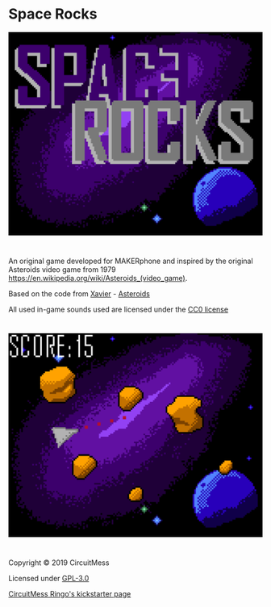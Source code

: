 # Space Rocks

![alt text](https://github.com/CircuitMess/SpaceRocks/blob/master/Screenshot%201.png)

#

An original game developed for MAKERphone and inspired by the original Asteroids video game from 1979 https://en.wikipedia.org/wiki/Asteroids_(video_game).

Based on the code from [Xavier](https://github.com/CDRXavier) - [Asteroids](https://github.com/CDRXavier/ASTEROID/tree/master) 

All used in-game sounds used are licensed under the [CC0 license](https://creativecommons.org/share-your-work/public-domain/cc0/)
#

![alt text](https://github.com/CircuitMess/SpaceRocks/blob/master/Screenshot%202.png)

#

Copyright © 2019 CircuitMess

Licensed under [GPL-3.0](https://www.gnu.org/licenses/gpl-3.0.html)

[CircuitMess Ringo's kickstarter page](https://www.kickstarter.com/projects/albertgajsak/makerphone-an-educational-diy-mobile-phone/updates)
